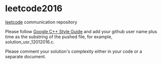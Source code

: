 # leetcode2016
[leetcode][] communication repository

Please follow [Google C++ Style Guide][] and add your github user name plus time as the substring of the pushed file, for example, solution_usr_12012016.c.

Please comment your solution's complexity either in your code or a separate document.

##

[leetcode]: https://leetcode.com/problemset/algorithms
[Google C++ Style Guide]: https://google.github.io/styleguide/cppguide.html

